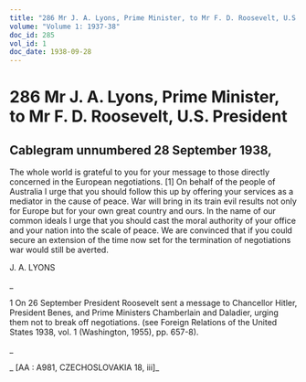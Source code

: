 ```yaml
---
title: "286 Mr J. A. Lyons, Prime Minister, to Mr F. D. Roosevelt, U.S. President"
volume: "Volume 1: 1937-38"
doc_id: 285
vol_id: 1
doc_date: 1938-09-28
---
```


# 286 Mr J. A. Lyons, Prime Minister, to Mr F. D. Roosevelt, U.S. President

## Cablegram unnumbered 28 September 1938,

The whole world is grateful to you for your message to those directly concerned in the European negotiations. [1] On behalf of the people of Australia I urge that you should follow this up by offering your services as a mediator in the cause of peace. War will bring in its train evil results not only for Europe but for your own great country and ours. In the name of our common ideals I urge that you should cast the moral authority of your office and your nation into the scale of peace. We are convinced that if you could secure an extension of the time now set for the termination of negotiations war would still be averted.

J. A. LYONS

_

1 On 26 September President Roosevelt sent a message to Chancellor Hitler, President Benes, and Prime Ministers Chamberlain and Daladier, urging them not to break off negotiations. (see Foreign Relations of the United States 1938, vol. 1 (Washington, 1955), pp. 657-8).

_

_ [AA : A981, CZECHOSLOVAKIA 18, iii]_
